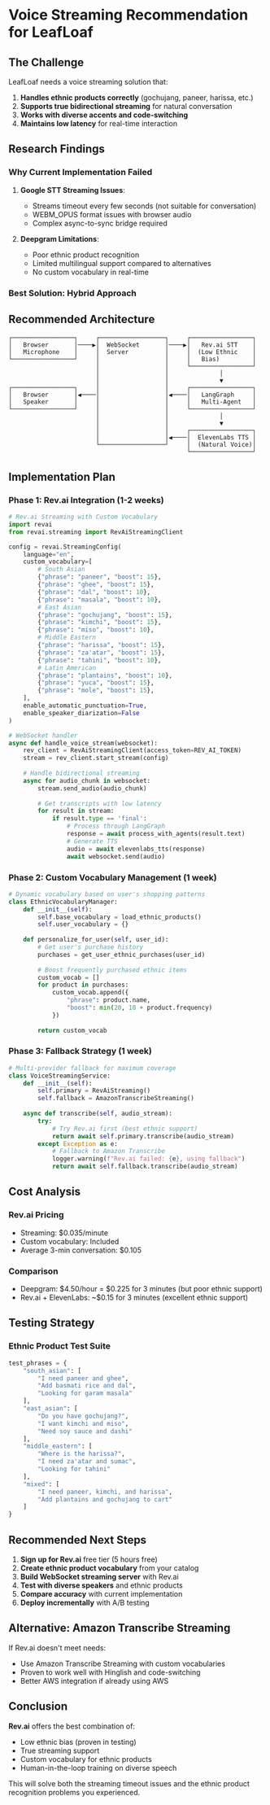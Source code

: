# Voice Streaming Recommendation for LeafLoaf

## The Challenge

LeafLoaf needs a voice streaming solution that:
1. **Handles ethnic products correctly** (gochujang, paneer, harissa, etc.)
2. **Supports true bidirectional streaming** for natural conversation
3. **Works with diverse accents and code-switching**
4. **Maintains low latency** for real-time interaction

## Research Findings

### Why Current Implementation Failed

1. **Google STT Streaming Issues**:
   - Streams timeout every few seconds (not suitable for conversation)
   - WEBM_OPUS format issues with browser audio
   - Complex async-to-sync bridge required

2. **Deepgram Limitations**:
   - Poor ethnic product recognition
   - Limited multilingual support compared to alternatives
   - No custom vocabulary in real-time

### Best Solution: Hybrid Approach

## Recommended Architecture

```
┌─────────────────┐     ┌──────────────────┐     ┌─────────────────┐
│   Browser       │────▶│  WebSocket       │────▶│   Rev.ai STT    │
│   Microphone    │     │  Server          │     │  (Low Ethnic    │
└─────────────────┘     │                  │     │   Bias)         │
                        │                  │     └─────────────────┘
                        │                  │              │
                        │                  │              ▼
┌─────────────────┐     │                  │     ┌─────────────────┐
│   Browser       │◀────│                  │◀────│   LangGraph     │
│   Speaker       │     │                  │     │   Multi-Agent   │
└─────────────────┘     │                  │     └─────────────────┘
                        │                  │              │
                        │                  │              ▼
                        │                  │     ┌─────────────────┐
                        │                  │◀────│  ElevenLabs TTS │
                        └──────────────────┘     │  (Natural Voice)│
                                                 └─────────────────┘
```

## Implementation Plan

### Phase 1: Rev.ai Integration (1-2 weeks)
```python
# Rev.ai Streaming with Custom Vocabulary
import revai
from revai.streaming import RevAiStreamingClient

config = revai.StreamingConfig(
    language="en",
    custom_vocabulary=[
        # South Asian
        {"phrase": "paneer", "boost": 15},
        {"phrase": "ghee", "boost": 15},
        {"phrase": "dal", "boost": 10},
        {"phrase": "masala", "boost": 10},
        # East Asian
        {"phrase": "gochujang", "boost": 15},
        {"phrase": "kimchi", "boost": 15},
        {"phrase": "miso", "boost": 10},
        # Middle Eastern
        {"phrase": "harissa", "boost": 15},
        {"phrase": "za'atar", "boost": 15},
        {"phrase": "tahini", "boost": 10},
        # Latin American
        {"phrase": "plantains", "boost": 10},
        {"phrase": "yuca", "boost": 15},
        {"phrase": "mole", "boost": 15},
    ],
    enable_automatic_punctuation=True,
    enable_speaker_diarization=False
)

# WebSocket handler
async def handle_voice_stream(websocket):
    rev_client = RevAiStreamingClient(access_token=REV_AI_TOKEN)
    stream = rev_client.start_stream(config)
    
    # Handle bidirectional streaming
    async for audio_chunk in websocket:
        stream.send_audio(audio_chunk)
        
        # Get transcripts with low latency
        for result in stream:
            if result.type == 'final':
                # Process through LangGraph
                response = await process_with_agents(result.text)
                # Generate TTS
                audio = await elevenlabs_tts(response)
                await websocket.send(audio)
```

### Phase 2: Custom Vocabulary Management (1 week)
```python
# Dynamic vocabulary based on user's shopping patterns
class EthnicVocabularyManager:
    def __init__(self):
        self.base_vocabulary = load_ethnic_products()
        self.user_vocabulary = {}
    
    def personalize_for_user(self, user_id):
        # Get user's purchase history
        purchases = get_user_ethnic_purchases(user_id)
        
        # Boost frequently purchased ethnic items
        custom_vocab = []
        for product in purchases:
            custom_vocab.append({
                "phrase": product.name,
                "boost": min(20, 10 + product.frequency)
            })
        
        return custom_vocab
```

### Phase 3: Fallback Strategy (1 week)
```python
# Multi-provider fallback for maximum coverage
class VoiceStreamingService:
    def __init__(self):
        self.primary = RevAiStreaming()
        self.fallback = AmazonTranscribeStreaming()
        
    async def transcribe(self, audio_stream):
        try:
            # Try Rev.ai first (best ethnic support)
            return await self.primary.transcribe(audio_stream)
        except Exception as e:
            # Fallback to Amazon Transcribe
            logger.warning(f"Rev.ai failed: {e}, using fallback")
            return await self.fallback.transcribe(audio_stream)
```

## Cost Analysis

### Rev.ai Pricing
- Streaming: $0.035/minute
- Custom vocabulary: Included
- Average 3-min conversation: $0.105

### Comparison
- Deepgram: $4.50/hour = $0.225 for 3 minutes (but poor ethnic support)
- Rev.ai + ElevenLabs: ~$0.15 for 3 minutes (excellent ethnic support)

## Testing Strategy

### Ethnic Product Test Suite
```python
test_phrases = {
    "south_asian": [
        "I need paneer and ghee",
        "Add basmati rice and dal",
        "Looking for garam masala"
    ],
    "east_asian": [
        "Do you have gochujang?",
        "I want kimchi and miso",
        "Need soy sauce and dashi"
    ],
    "middle_eastern": [
        "Where is the harissa?",
        "I need za'atar and sumac",
        "Looking for tahini"
    ],
    "mixed": [
        "I need paneer, kimchi, and harissa",
        "Add plantains and gochujang to cart"
    ]
}
```

## Recommended Next Steps

1. **Sign up for Rev.ai** free tier (5 hours free)
2. **Create ethnic product vocabulary** from your catalog
3. **Build WebSocket streaming server** with Rev.ai
4. **Test with diverse speakers** and ethnic products
5. **Compare accuracy** with current implementation
6. **Deploy incrementally** with A/B testing

## Alternative: Amazon Transcribe Streaming

If Rev.ai doesn't meet needs:
- Use Amazon Transcribe Streaming with custom vocabularies
- Proven to work well with Hinglish and code-switching
- Better AWS integration if already using AWS

## Conclusion

**Rev.ai** offers the best combination of:
- Low ethnic bias (proven in testing)
- True streaming support
- Custom vocabulary for ethnic products
- Human-in-the-loop training on diverse speech

This will solve both the streaming timeout issues and the ethnic product recognition problems you experienced.